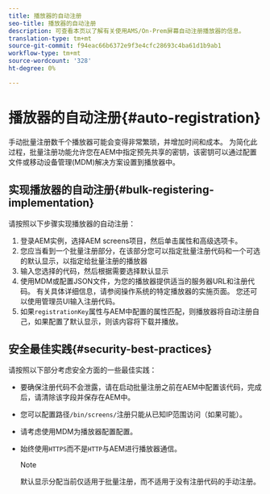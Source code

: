 ```yaml
---
title: 播放器的自动注册
seo-title: 播放器的自动注册
description: 可查看本页以了解有关使用AMS/On-Prem屏幕自动注册播放器的信息。
translation-type: tm+mt
source-git-commit: f94eac66b6372e9f3e4cfc28693c4ba61d1b9ab1
workflow-type: tm+mt
source-wordcount: '328'
ht-degree: 0%

---
```



# 播放器的自动注册{#auto-registration}

手动批量注册数千个播放器可能会变得非常繁琐，并增加时间和成本。 为简化此过程，批量注册功能允许您在AEM中指定预先共享的密钥，该密钥可以通过配置文件或移动设备管理(MDM)解决方案设置到播放器中。

## 实现播放器的自动注册{#bulk-registering-implementation}

请按照以下步骤实现播放器的自动注册：

1. 登录AEM实例，选择AEM screens项目，然后单击属性和高级选项卡。
1. 您应当看到一个批量注册部分，在该部分您可以指定批量注册代码和一个可选的默认显示，以指定给批量注册的播放器
1. 输入您选择的代码，然后根据需要选择默认显示
1. 使用MDM或配置JSON文件，为您的播放器提供适当的服务器URL和注册代码。 有关具体详细信息，请参阅操作系统的特定播放器的实施页面。 您还可以使用管理员UI输入注册代码。
1. 如果`registrationKey`属性与AEM中配置的属性匹配，则播放器将自动注册自己，如果配置了默认显示，则该内容将下载并播放。

## 安全最佳实践{#security-best-practices}

请按照以下部分考虑安全方面的一些最佳实践：

* 要确保注册代码不会泄露，请在启动批量注册之前在AEM中配置该代码，完成后，请清除该字段并保存在AEM中。

* 您可以配置路径`/bin/screens/`注册只能从已知IP范围访问（如果可能）。

* 请考虑使用MDM为播放器配置配置。

* 始终使用`HTTPS`而不是`HTTP`与AEM进行播放器通信。

   >[!NOTE]
   >默认显示分配当前仅适用于批量注册，而不适用于没有注册代码的手动注册。